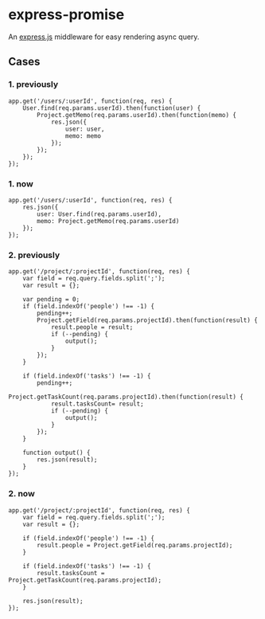 # express-promise
An [express.js](http://expressjs.com) middleware for easy rendering async query.

## Cases
### 1. previously

    app.get('/users/:userId', function(req, res) {
        User.find(req.params.userId).then(function(user) {
            Project.getMemo(req.params.userId).then(function(memo) {
                res.json({
                    user: user,
                    memo: memo
                });
            });
        });
    });

### 1. now

    app.get('/users/:userId', function(req, res) {
        res.json({
            user: User.find(req.params.userId),
            memo: Project.getMemo(req.params.userId)
        });
    });

### 2. previously

	app.get('/project/:projectId', function(req, res) {
	    var field = req.query.fields.split(';');
	    var result = {};
	
	    var pending = 0;
	    if (field.indexOf('people') !== -1) {
	        pending++;
	        Project.getField(req.params.projectId).then(function(result) {
	            result.people = result;
	            if (--pending) {
	                output();
	            }
	        });
	    }
	
	    if (field.indexOf('tasks') !== -1) {
	        pending++;
	        Project.getTaskCount(req.params.projectId).then(function(result) {
	            result.tasksCount= result;
	            if (--pending) {
	                output();
	            }
	        });
	    }
	
	    function output() {
	        res.json(result);
	    }
	});

### 2. now
	app.get('/project/:projectId', function(req, res) {
	    var field = req.query.fields.split(';');
	    var result = {};
	
	    if (field.indexOf('people') !== -1) {
	        result.people = Project.getField(req.params.projectId);
	    }
	
	    if (field.indexOf('tasks') !== -1) {
	        result.tasksCount = Project.getTaskCount(req.params.projectId);
	    }
	
	    res.json(result);
	});

